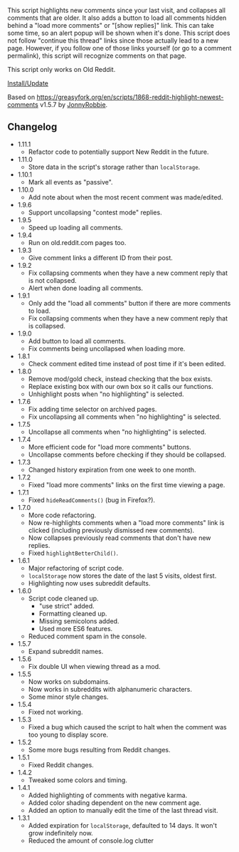This script highlights new comments since your last visit, and collapses all comments that are older.
It also adds a button to load all comments hidden behind a "load more comments" or "[show replies]"
link. This can take some time, so an alert popup will be shown when it's done. This script does not
follow "continue this thread" links since those actually lead to a new page. However, if you follow
one of those links yourself (or go to a comment permalink), this script will recognize comments on
that page.

This script only works on Old Reddit.

[Install/Update](https://raw.githubusercontent.com/Yay295/Reddit-Highlight-Newest-Comments/refs/heads/main/Reddit%20Highlight%20Newest%20Comments.user.js)

Based on https://greasyfork.org/en/scripts/1868-reddit-highlight-newest-comments v1.5.7 by [JonnyRobbie](https://github.com/jonnyrobbie).

## Changelog
- 1.11.1
  - Refactor code to potentially support New Reddit in the future.
- 1.11.0
  - Store data in the script's storage rather than `localStorage`.
- 1.10.1
  - Mark all events as "passive".
- 1.10.0
  - Add note about when the most recent comment was made/edited.
- 1.9.6
  - Support uncollapsing "contest mode" replies.
- 1.9.5
  - Speed up loading all comments.
- 1.9.4
  - Run on old.reddit.com pages too.
- 1.9.3
  - Give comment links a different ID from their post.
- 1.9.2
  - Fix collapsing comments when they have a new comment reply that is not collapsed.
  - Alert when done loading all comments.
- 1.9.1
  - Only add the "load all comments" button if there are more comments to load.
  - Fix collapsing comments when they have a new comment reply that is collapsed.
- 1.9.0
  - Add button to load all comments.
  - Fix comments being uncollapsed when loading more.
- 1.8.1
  - Check comment edited time instead of post time if it's been edited.
- 1.8.0
  - Remove mod/gold check, instead checking that the box exists.
  - Replace existing box with our own box so it calls our functions.
  - Unhighlight posts when "no highlighting" is selected.
- 1.7.6
  - Fix adding time selector on archived pages.
  - Fix uncollapsing all comments when "no highlighting" is selected.
- 1.7.5
  - Uncollapse all comments when "no highlighting" is selected.
- 1.7.4
  - More efficient code for "load more comments" buttons.
  - Uncollapse comments before checking if they should be collapsed.
- 1.7.3
  - Changed history expiration from one week to one month.
- 1.7.2
  - Fixed "load more comments" links on the first time viewing a page.
- 1.7.1
  - Fixed `hideReadComments()` (bug in Firefox?).
- 1.7.0
  - More code refactoring.
  - Now re-highlights comments when a "load more comments" link is clicked (including previously dismissed new comments).
  - Now collapses previously read comments that don't have new replies.
  - Fixed `highlightBetterChild()`.
- 1.6.1
  - Major refactoring of script code.
  - `localStorage` now stores the date of the last 5 visits, oldest first.
  - Highlighting now uses subreddit defaults.
- 1.6.0
  - Script code cleaned up.
    - "use strict" added.
    - Formatting cleaned up.
    - Missing semicolons added.
    - Used more ES6 features.
  - Reduced comment spam in the console.
- 1.5.7
  - Expand subreddit names.
- 1.5.6
  - Fix double UI when viewing thread as a mod.
- 1.5.5
  - Now works on subdomains.
  - Now works in subreddits with alphanumeric characters.
  - Some minor style changes.
- 1.5.4
  - Fixed not working.
- 1.5.3
  - Fixed a bug which caused the script to halt when the comment was too young to display score.
- 1.5.2
  - Some more bugs resulting from Reddit changes.
- 1.5.1
  - Fixed Reddit changes.
- 1.4.2
  - Tweaked some colors and timing.
- 1.4.1
  - Added highlighting of comments with negative karma.
  - Added color shading dependent on the new comment age.
  - Added an option to manually edit the time of the last thread visit.
- 1.3.1
  - Added expiration for `localStorage`, defaulted to 14 days. It won't grow indefinitely now.
  - Reduced the amount of console.log clutter
